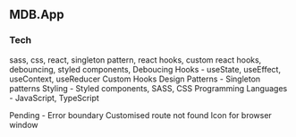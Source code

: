 ## MDB.App

### Tech

sass, css, react, singleton pattern, react hooks, custom react hooks, debouncing, styled components,
Deboucing
Hooks - useState, useEffect, useContext, useReducer
Custom Hooks
Design Patterns - Singleton patterns
Styling - Styled components, SASS, CSS
Programming Languages - JavaScript, TypeScript

Pending -
Error boundary
Customised route not found
Icon for browser window
